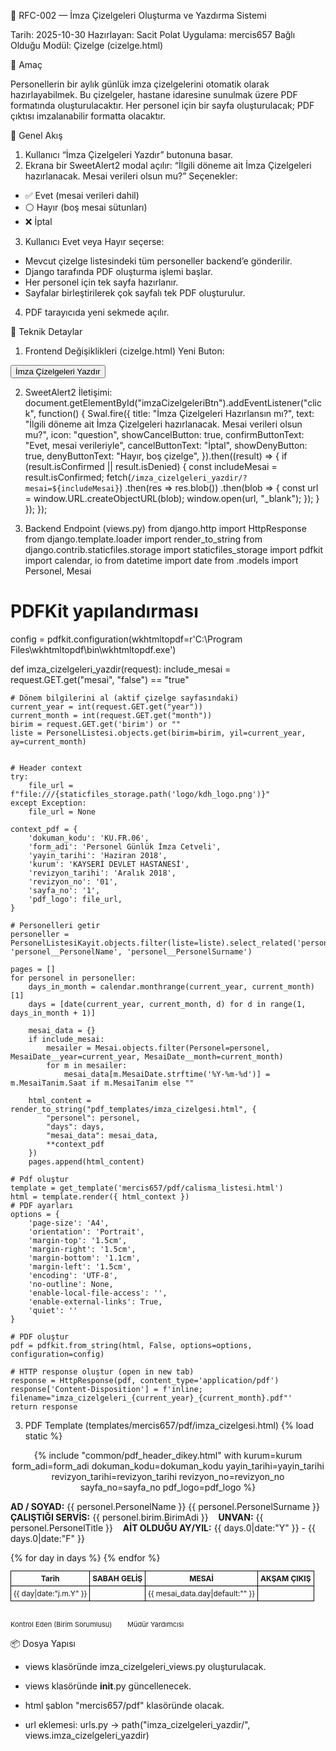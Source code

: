 🧾 RFC-002 — İmza Çizelgeleri Oluşturma ve Yazdırma Sistemi

Tarih: 2025-10-30
Hazırlayan: Sacit Polat
Uygulama: mercis657
Bağlı Olduğu Modül: Çizelge (cizelge.html)

🎯 Amaç

Personellerin bir aylık günlük imza çizelgelerini otomatik olarak hazırlayabilmek.
Bu çizelgeler, hastane idaresine sunulmak üzere PDF formatında oluşturulacaktır.
Her personel için bir sayfa oluşturulacak; PDF çıktısı imzalanabilir formatta olacaktır.

🧩 Genel Akış

1. Kullanıcı “İmza Çizelgeleri Yazdır” butonuna basar.
2. Ekrana bir SweetAlert2 modal açılır:
    “İlgili döneme ait İmza Çizelgeleri hazırlanacak. Mesai verileri olsun mu?”
    Seçenekler:
- ✅ Evet (mesai verileri dahil)
- ⚪ Hayır (boş mesai sütunları)
- ❌ İptal
3. Kullanıcı Evet veya Hayır seçerse:
- Mevcut çizelge listesindeki tüm personeller backend’e gönderilir.
- Django tarafında PDF oluşturma işlemi başlar.
- Her personel için tek sayfa hazırlanır.
- Sayfalar birleştirilerek çok sayfalı tek PDF oluşturulur.
4. PDF tarayıcıda yeni sekmede açılır.

🧱 Teknik Detaylar
1. Frontend Değişiklikleri (cizelge.html)
Yeni Buton:
<button id="imzaCizelgeleriBtn" class="btn btn-secondary ms-2">
  <i class="bi bi-printer"></i> İmza Çizelgeleri Yazdır
</button>

2. SweetAlert2 İletişimi:
document.getElementById("imzaCizelgeleriBtn").addEventListener("click", function() {
  Swal.fire({
    title: "İmza Çizelgeleri Hazırlansın mı?",
    text: "İlgili döneme ait İmza Çizelgeleri hazırlanacak. Mesai verileri olsun mu?",
    icon: "question",
    showCancelButton: true,
    confirmButtonText: "Evet, mesai verileriyle",
    cancelButtonText: "İptal",
    showDenyButton: true,
    denyButtonText: "Hayır, boş çizelge",
  }).then((result) => {
    if (result.isConfirmed || result.isDenied) {
      const includeMesai = result.isConfirmed;
      fetch(`/imza_cizelgeleri_yazdir/?mesai=${includeMesai}`)
        .then(res => res.blob())
        .then(blob => {
          const url = window.URL.createObjectURL(blob);
          window.open(url, "_blank");
        });
    }
  });
});

2. Backend Endpoint (views.py)
from django.http import HttpResponse
from django.template.loader import render_to_string
from django.contrib.staticfiles.storage import staticfiles_storage
import pdfkit
import calendar, io
from datetime import date
from .models import Personel, Mesai

# PDFKit yapılandırması
config = pdfkit.configuration(wkhtmltopdf=r'C:\Program Files\wkhtmltopdf\bin\wkhtmltopdf.exe')

def imza_cizelgeleri_yazdir(request):
    include_mesai = request.GET.get("mesai", "false") == "true"

    # Dönem bilgilerini al (aktif çizelge sayfasındaki)
    current_year = int(request.GET.get("year"))
    current_month = int(request.GET.get("month"))
    birim = request.GET.get('birim') or ""
    liste = PersonelListesi.objects.get(birim=birim, yil=current_year, ay=current_month)


    # Header context
    try:
        file_url = f"file:///{staticfiles_storage.path('logo/kdh_logo.png')}"
    except Exception:
        file_url = None

    context_pdf = {
        'dokuman_kodu': 'KU.FR.06',
        'form_adi': 'Personel Günlük İmza Cetveli',
        'yayin_tarihi': 'Haziran 2018',
        'kurum': 'KAYSERİ DEVLET HASTANESİ',
        'revizyon_tarihi': 'Aralık 2018',
        'revizyon_no': '01',
        'sayfa_no': '1',
        'pdf_logo': file_url,
    }

    # Personelleri getir
    personeller = PersonelListesiKayit.objects.filter(liste=liste).select_related('personel').order_by('sira_no', 'personel__PersonelName', 'personel__PersonelSurname')

    pages = []
    for personel in personeller:
        days_in_month = calendar.monthrange(current_year, current_month)[1]
        days = [date(current_year, current_month, d) for d in range(1, days_in_month + 1)]

        mesai_data = {}
        if include_mesai:
            mesailer = Mesai.objects.filter(Personel=personel, MesaiDate__year=current_year, MesaiDate__month=current_month)
            for m in mesailer:
                mesai_data[m.MesaiDate.strftime('%Y-%m-%d')] = m.MesaiTanim.Saat if m.MesaiTanim else ""

        html_content = render_to_string("pdf_templates/imza_cizelgesi.html", {
            "personel": personel,
            "days": days,
            "mesai_data": mesai_data,
            **context_pdf
        })
        pages.append(html_content)

    # Pdf oluştur
    template = get_template('mercis657/pdf/calisma_listesi.html')
    html = template.render({ html_context })
    # PDF ayarları
    options = {
        'page-size': 'A4',
        'orientation': 'Portrait',
        'margin-top': '1.5cm',
        'margin-right': '1.5cm',
        'margin-bottom': '1.1cm',
        'margin-left': '1.5cm',
        'encoding': 'UTF-8',
        'no-outline': None,
        'enable-local-file-access': '',
        'enable-external-links': True,
        'quiet': ''
    }

    # PDF oluştur
    pdf = pdfkit.from_string(html, False, options=options, configuration=config)

    # HTTP response oluştur (open in new tab)
    response = HttpResponse(pdf, content_type='application/pdf')
    response['Content-Disposition'] = f'inline; filename="imza_cizelgeleri_{current_year}_{current_month}.pdf"'
    return response

3. PDF Template (templates/mercis657/pdf/imza_cizelgesi.html)
{% load static %}
<!DOCTYPE html>
<html lang="tr">
<head>
  <meta charset="UTF-8">
  <style>
    @page { size: A4 portrait; margin: 2cm 1cm; }
    table { border-collapse: collapse; width: 100%; font-size: 12px; }
    th, td { border: 1px solid #000; padding: 4px; text-align: center; }
    .header { text-align: center; margin-bottom: 10px; }
    .footer { margin-top: 30px; font-size: 11px; }
  </style>
</head>
<body>

<!-- Header -->
<div class="header">
  {% include "common/pdf_header_dikey.html" with kurum=kurum form_adi=form_adi dokuman_kodu=dokuman_kodu yayin_tarihi=yayin_tarihi revizyon_tarihi=revizyon_tarihi revizyon_no=revizyon_no sayfa_no=sayfa_no pdf_logo=pdf_logo %}
</div>

<p><b>AD / SOYAD:</b> {{ personel.PersonelName }} {{ personel.PersonelSurname }}<br>
<b>ÇALIŞTIĞI SERVİS:</b> {{ personel.birim.BirimAdi }} &nbsp;&nbsp;
<b>UNVAN:</b> {{ personel.PersonelTitle }} &nbsp;&nbsp;
<b>AİT OLDUĞU AY/YIL:</b> {{ days.0|date:"Y" }} - {{ days.0|date:"F" }}</p>

<table>
  <thead>
    <tr>
      <th>Tarih</th>
      <th>SABAH GELİŞ</th>
      <th>MESAİ</th>
      <th>AKŞAM ÇIKIŞ</th>
    </tr>
  </thead>
  <tbody>
    {% for day in days %}
    <tr {% if day|date:"w" in "0,6" %}style="background:#eee"{% endif %}>
      <td>{{ day|date:"j.m.Y" }}</td>
      <td></td>
      <td>{{ mesai_data.day|default:"" }}</td>
      <td></td>
    </tr>
    {% endfor %}
  </tbody>
</table>

<div class="footer">
  <p>Kontrol Eden (Birim Sorumlusu) &nbsp;&nbsp;&nbsp;&nbsp;&nbsp;&nbsp; Müdür Yardımcısı</p>
</div>

</body>
</html>

📦 Dosya Yapısı
- views klasöründe imza_cizelgeleri_views.py oluşturulacak.
- views klasöründe __init__.py güncellenecek.
- html şablon "mercis657/pdf" klasöründe olacak.

- url eklemesi:
urls.py → path("imza_cizelgeleri_yazdir/", views.imza_cizelgeleri_yazdir)